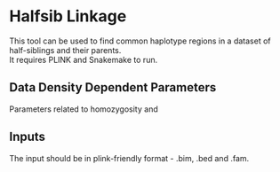 # Halfsib Linkage

This tool can be used to find common haplotype regions in a dataset of half-siblings and their parents.  
It requires PLINK and Snakemake to run. 

## Data Density Dependent Parameters

Parameters related to homozygosity and 

## Inputs

The input should be in plink-friendly format - .bim, .bed and .fam.


